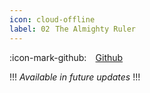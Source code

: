 ```yaml
---
icon: cloud-offline
label: 02⠀The Almighty Ruler
---
```


:icon-mark-github: ⠀[Github](https://github.com/oddeyemotion/the-almighty-ruler)

!!!
*Available in future updates*
!!!